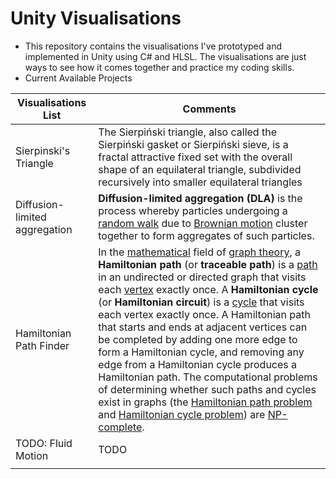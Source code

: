 # Unity Visualisations

- This repository contains the visualisations I've prototyped and implemented in Unity using C# and HLSL. The visualisations are just ways to see how it comes together and practice my coding skills.
- Current Available Projects

|Visualisations List  |Comments  |
|--|--|
| Sierpinski's Triangle |The Sierpiński triangle, also called the Sierpiński gasket or Sierpiński sieve, is a fractal attractive fixed set with the overall shape of an equilateral triangle, subdivided recursively into smaller equilateral triangles  |
|Diffusion-limited aggregation|**Diffusion-limited aggregation (DLA)** is the process whereby particles undergoing a [random walk](https://en.wikipedia.org/wiki/Random_walk "Random walk") due to [Brownian motion](https://en.wikipedia.org/wiki/Brownian_motion "Brownian motion") cluster together to form aggregates of such particles.|
|Hamiltonian Path Finder|In the [mathematical](https://en.wikipedia.org/wiki/Mathematics "Mathematics") field of [graph theory](https://en.wikipedia.org/wiki/Graph_theory "Graph theory"), a **Hamiltonian path** (or **traceable path**) is a [path](https://en.wikipedia.org/wiki/Path_(graph_theory) "Path (graph theory)") in an undirected or directed graph that visits each [vertex](https://en.wikipedia.org/wiki/Vertex_(graph_theory) "Vertex (graph theory)") exactly once. A **Hamiltonian cycle** (or **Hamiltonian circuit**) is a [cycle](https://en.wikipedia.org/wiki/Cycle_(graph_theory) "Cycle (graph theory)") that visits each vertex exactly once. A Hamiltonian path that starts and ends at adjacent vertices can be completed by adding one more edge to form a Hamiltonian cycle, and removing any edge from a Hamiltonian cycle produces a Hamiltonian path. The computational problems of determining whether such paths and cycles exist in graphs (the [Hamiltonian path problem](https://en.wikipedia.org/wiki/Hamiltonian_path_problem "Hamiltonian path problem") and [Hamiltonian cycle problem](https://en.wikipedia.org/wiki/Hamiltonian_cycle_problem "Hamiltonian cycle problem")) are [NP-complete](https://en.wikipedia.org/wiki/NP-complete "NP-complete").|
|TODO: Fluid Motion|TODO|
|||
